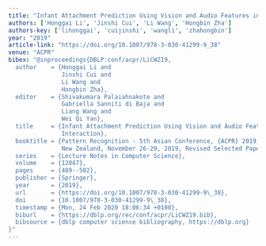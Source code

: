 ```yaml
---
title: "Infant Attachment Prediction Using Vision and Audio Features in Mother-Infant Interaction"
authors: ['Honggai Li', 'Jinshi Cui', 'Li Wang', 'Hongbin Zha']
authors-key: ['lihonggai', 'cuijinshi', 'wangli', 'zhahongbin']
year: "2019"
article-link: "https://doi.org/10.1007/978-3-030-41299-9_38"
venue: "ACPR"
bibex: "@inproceedings{DBLP:conf/acpr/LiCWZ19,
  author    = {Honggai Li and
               Jinshi Cui and
               Li Wang and
               Hongbin Zha},
  editor    = {Shivakumara Palaiahnakote and
               Gabriella Sanniti di Baja and
               Liang Wang and
               Wei Qi Yan},
  title     = {Infant Attachment Prediction Using Vision and Audio Features in Mother-Infant
               Interaction},
  booktitle = {Pattern Recognition - 5th Asian Conference, {ACPR} 2019, Auckland,
               New Zealand, November 26-29, 2019, Revised Selected Papers, Part {II}},
  series    = {Lecture Notes in Computer Science},
  volume    = {12047},
  pages     = {489--502},
  publisher = {Springer},
  year      = {2019},
  url       = {https://doi.org/10.1007/978-3-030-41299-9\_38},
  doi       = {10.1007/978-3-030-41299-9\_38},
  timestamp = {Mon, 24 Feb 2020 18:06:34 +0100},
  biburl    = {https://dblp.org/rec/conf/acpr/LiCWZ19.bib},
  bibsource = {dblp computer science bibliography, https://dblp.org}
}"
---
```

